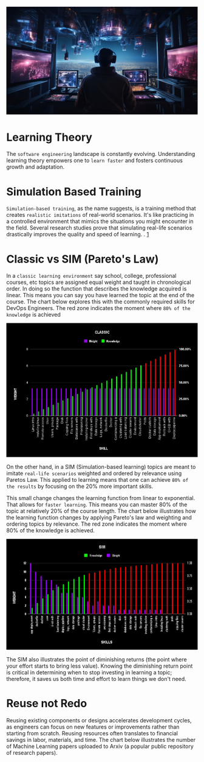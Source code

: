 ![banner](images/2.jpg)

# Learning Theory

The `software engineering` landscape is constantly evolving. Understanding learning theory empowers one to `learn faster` and fosters continuous growth and adaptation.

# Simulation Based Training

`Simulation-based training`, as the name suggests, is a training method that creates `realistic imitations` of real-world scenarios. It's like practicing in a controlled environment that mimics the situations you might encounter in the field. Several research studies prove that simulating real-life scenarios drastically improves the quality and speed of learning. . [1](https://journals.lww.com/ccmjournal/abstract/2006/01000/simulation_based_training_is_superior_to.21.aspx) 

# Classic vs SIM (Pareto's Law)

In a `classic learning environment` say school, college, professional courses, etc topics are assigned equal weight and taught in chronological order. In doing so the function that describes the knowledge acquired is linear. This means you can say you have learned the topic at the end of the course. The chart below explores this with the commonly required skills for DevOps Engineers. The red zone indicates the moment where `80% of the knowledge` is achieved

![classical learning](images/CLASSIC.png)


On the other hand, in a SIM (Simulation-based learning) topics are meant to imitate `real-life scenarios` weighted and ordered by relevance using Paretos Law. This applied to learning means that one can achieve `80% of the results` by focusing on the 20% more important skills. 

This small change changes the learning function from linear to exponential. That allows for `faster learning`. This means you can master 80% of the topic at relatively 20% of the course length. The chart below illustrates how the learning function changes by applying Pareto's law and weighting and ordering topics by relevance. The red zone indicates the moment where 80% of the knowledge is achieved.

![simulation based learning](images/SIM.png)

The SIM also illustrates the point of diminishing returns (the point where your effort starts to bring less value). Knowing the diminishing return point is critical in determining when to stop investing in learning a topic; therefore, it saves us both time and effort to learn things we don't need.   


# Reuse not Redo

Reusing existing components or designs accelerates development cycles, as engineers can focus on new features or improvements rather than starting from scratch. Reusing resources often translates to financial savings in labor, materials, and time. The chart below illustrates the number of Machine Learning papers uploaded to Arxiv (a popular public repository of research papers).

![]()
